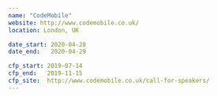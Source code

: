 ```yaml
---
name: "CodeMobile"
website: http://www.codemobile.co.uk/
location: London, UK

date_start: 2020-04-28
date_end:   2020-04-29

cfp_start: 2019-07-14
cfp_end:   2019-11-15
cfp_site:  http://www.codemobile.co.uk/call-for-speakers/
---
```

